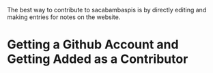The best way to contribute to sacabambaspis is by directly editing and making entries for notes on the website.

# Getting a Github Account and Getting Added as a Contributor